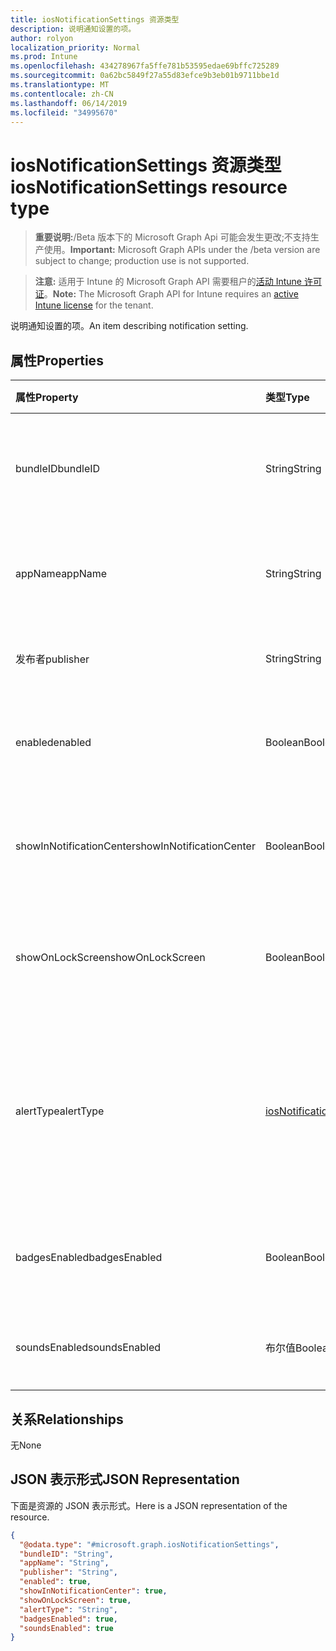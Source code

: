 ```yaml
---
title: iosNotificationSettings 资源类型
description: 说明通知设置的项。
author: rolyon
localization_priority: Normal
ms.prod: Intune
ms.openlocfilehash: 434278967fa5ffe781b53595edae69bffc725289
ms.sourcegitcommit: 0a62bc5849f27a55d83efce9b3eb01b9711bbe1d
ms.translationtype: MT
ms.contentlocale: zh-CN
ms.lasthandoff: 06/14/2019
ms.locfileid: "34995670"
---
```

# <a name="iosnotificationsettings-resource-type"></a><span data-ttu-id="a877e-103">iosNotificationSettings 资源类型</span><span class="sxs-lookup"><span data-stu-id="a877e-103">iosNotificationSettings resource type</span></span>

> <span data-ttu-id="a877e-104">**重要说明:**/Beta 版本下的 Microsoft Graph Api 可能会发生更改;不支持生产使用。</span><span class="sxs-lookup"><span data-stu-id="a877e-104">**Important:** Microsoft Graph APIs under the /beta version are subject to change; production use is not supported.</span></span>

> <span data-ttu-id="a877e-105">**注意:** 适用于 Intune 的 Microsoft Graph API 需要租户的[活动 Intune 许可证](https://go.microsoft.com/fwlink/?linkid=839381)。</span><span class="sxs-lookup"><span data-stu-id="a877e-105">**Note:** The Microsoft Graph API for Intune requires an [active Intune license](https://go.microsoft.com/fwlink/?linkid=839381) for the tenant.</span></span>

<span data-ttu-id="a877e-106">说明通知设置的项。</span><span class="sxs-lookup"><span data-stu-id="a877e-106">An item describing notification setting.</span></span>

## <a name="properties"></a><span data-ttu-id="a877e-107">属性</span><span class="sxs-lookup"><span data-stu-id="a877e-107">Properties</span></span>
|<span data-ttu-id="a877e-108">属性</span><span class="sxs-lookup"><span data-stu-id="a877e-108">Property</span></span>|<span data-ttu-id="a877e-109">类型</span><span class="sxs-lookup"><span data-stu-id="a877e-109">Type</span></span>|<span data-ttu-id="a877e-110">说明</span><span class="sxs-lookup"><span data-stu-id="a877e-110">Description</span></span>|
|:---|:---|:---|
|<span data-ttu-id="a877e-111">bundleID</span><span class="sxs-lookup"><span data-stu-id="a877e-111">bundleID</span></span>|<span data-ttu-id="a877e-112">String</span><span class="sxs-lookup"><span data-stu-id="a877e-112">String</span></span>|<span data-ttu-id="a877e-113">要向其应用这些通知设置的应用的捆绑 ID。</span><span class="sxs-lookup"><span data-stu-id="a877e-113">Bundle id of app to which to apply these notification settings.</span></span>|
|<span data-ttu-id="a877e-114">appName</span><span class="sxs-lookup"><span data-stu-id="a877e-114">appName</span></span>|<span data-ttu-id="a877e-115">String</span><span class="sxs-lookup"><span data-stu-id="a877e-115">String</span></span>|<span data-ttu-id="a877e-116">要与 bundleID 关联的应用程序名称。</span><span class="sxs-lookup"><span data-stu-id="a877e-116">Application name to be associated with the bundleID.</span></span>|
|<span data-ttu-id="a877e-117">发布者</span><span class="sxs-lookup"><span data-stu-id="a877e-117">publisher</span></span>|<span data-ttu-id="a877e-118">String</span><span class="sxs-lookup"><span data-stu-id="a877e-118">String</span></span>|<span data-ttu-id="a877e-119">要与 bundleID 关联的发布者。</span><span class="sxs-lookup"><span data-stu-id="a877e-119">Publisher to be associated with the bundleID.</span></span>|
|<span data-ttu-id="a877e-120">enabled</span><span class="sxs-lookup"><span data-stu-id="a877e-120">enabled</span></span>|<span data-ttu-id="a877e-121">Boolean</span><span class="sxs-lookup"><span data-stu-id="a877e-121">Boolean</span></span>|<span data-ttu-id="a877e-122">指示是否允许此应用使用通知。</span><span class="sxs-lookup"><span data-stu-id="a877e-122">Indicates whether notifications are allowed for this app.</span></span>|
|<span data-ttu-id="a877e-123">showInNotificationCenter</span><span class="sxs-lookup"><span data-stu-id="a877e-123">showInNotificationCenter</span></span>|<span data-ttu-id="a877e-124">Boolean</span><span class="sxs-lookup"><span data-stu-id="a877e-124">Boolean</span></span>|<span data-ttu-id="a877e-125">指示是否可以在通知中心中显示通知。</span><span class="sxs-lookup"><span data-stu-id="a877e-125">Indicates whether notifications can be shown in notification center.</span></span>|
|<span data-ttu-id="a877e-126">showOnLockScreen</span><span class="sxs-lookup"><span data-stu-id="a877e-126">showOnLockScreen</span></span>|<span data-ttu-id="a877e-127">Boolean</span><span class="sxs-lookup"><span data-stu-id="a877e-127">Boolean</span></span>|<span data-ttu-id="a877e-128">指示是否可以在锁定屏幕上显示通知。</span><span class="sxs-lookup"><span data-stu-id="a877e-128">Indicates whether notifications can be shown on the lock screen.</span></span>|
|<span data-ttu-id="a877e-129">alertType</span><span class="sxs-lookup"><span data-stu-id="a877e-129">alertType</span></span>|[<span data-ttu-id="a877e-130">iosNotificationAlertType</span><span class="sxs-lookup"><span data-stu-id="a877e-130">iosNotificationAlertType</span></span>](../resources/intune-deviceconfig-iosnotificationalerttype.md)|<span data-ttu-id="a877e-131">指示此应用的通知的警报类型。</span><span class="sxs-lookup"><span data-stu-id="a877e-131">Indicates the type of alert for notifications for this app.</span></span> <span data-ttu-id="a877e-132">可取值为：`deviceDefault`、`banner`、`modal`、`none`。</span><span class="sxs-lookup"><span data-stu-id="a877e-132">Possible values are: `deviceDefault`, `banner`, `modal`, `none`.</span></span>|
|<span data-ttu-id="a877e-133">badgesEnabled</span><span class="sxs-lookup"><span data-stu-id="a877e-133">badgesEnabled</span></span>|<span data-ttu-id="a877e-134">Boolean</span><span class="sxs-lookup"><span data-stu-id="a877e-134">Boolean</span></span>|<span data-ttu-id="a877e-135">指示是否允许此应用使用徽章。</span><span class="sxs-lookup"><span data-stu-id="a877e-135">Indicates whether badges are allowed for this app.</span></span>|
|<span data-ttu-id="a877e-136">soundsEnabled</span><span class="sxs-lookup"><span data-stu-id="a877e-136">soundsEnabled</span></span>|<span data-ttu-id="a877e-137">布尔值</span><span class="sxs-lookup"><span data-stu-id="a877e-137">Boolean</span></span>|<span data-ttu-id="a877e-138">指示是否允许此应用使用声音。</span><span class="sxs-lookup"><span data-stu-id="a877e-138">Indicates whether sounds are allowed for this app.</span></span>|

## <a name="relationships"></a><span data-ttu-id="a877e-139">关系</span><span class="sxs-lookup"><span data-stu-id="a877e-139">Relationships</span></span>
<span data-ttu-id="a877e-140">无</span><span class="sxs-lookup"><span data-stu-id="a877e-140">None</span></span>

## <a name="json-representation"></a><span data-ttu-id="a877e-141">JSON 表示形式</span><span class="sxs-lookup"><span data-stu-id="a877e-141">JSON Representation</span></span>
<span data-ttu-id="a877e-142">下面是资源的 JSON 表示形式。</span><span class="sxs-lookup"><span data-stu-id="a877e-142">Here is a JSON representation of the resource.</span></span>
<!-- {
  "blockType": "resource",
  "@odata.type": "microsoft.graph.iosNotificationSettings"
}
-->
``` json
{
  "@odata.type": "#microsoft.graph.iosNotificationSettings",
  "bundleID": "String",
  "appName": "String",
  "publisher": "String",
  "enabled": true,
  "showInNotificationCenter": true,
  "showOnLockScreen": true,
  "alertType": "String",
  "badgesEnabled": true,
  "soundsEnabled": true
}
```





